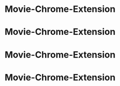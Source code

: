 # Movie-Chrome-Extension
# Movie-Chrome-Extension
# Movie-Chrome-Extension
# Movie-Chrome-Extension

